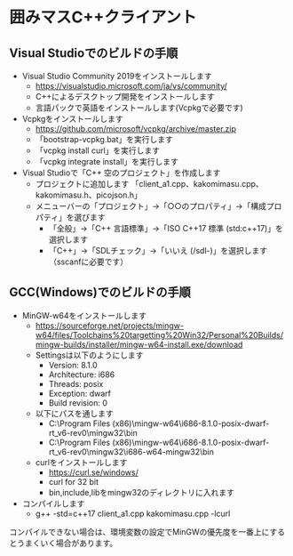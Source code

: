 # 囲みマスC++クライアント

## Visual Studioでのビルドの手順

- Visual Studio Community 2019をインストールします
  - https://visualstudio.microsoft.com/ja/vs/community/
  - C++によるデスクトップ開発をインストールします
  - 言語パックで英語をインストールします(Vcpkgで必要です)
- Vcpkgをインストールします
  - https://github.com/microsoft/vcpkg/archive/master.zip
  - 「bootstrap-vcpkg.bat」を実行します
  - 「vcpkg install curl」を実行します
  - 「vcpkg integrate install」を実行します
- Visual Studioで「C++ 空のプロジェクト」を作成します
  - プロジェクトに追加します 「client_a1.cpp、kakomimasu.cpp、kakomimasu.h、picojson.h」
  - メニューバーの「プロジェクト」→「○○のプロパティ」→「構成プロパティ」を選びます
    - 「全般」→「C++ 言語標準」→「ISO C++17 標準 (std:c++17)」を選択します
    - 「C++」→「SDLチェック」→「いいえ (/sdl-)」を選択します（sscanfに必要です）

## GCC(Windows)でのビルドの手順

- MinGW-w64をインストールします
  - https://sourceforge.net/projects/mingw-w64/files/Toolchains%20targetting%20Win32/Personal%20Builds/mingw-builds/installer/mingw-w64-install.exe/download
  - Settingsは以下のようにします
    - Version: 8.1.0
    - Architecture: i686
    - Threads: posix
    - Exception: dwarf
    - Build revision: 0
  - 以下にパスを通します
    - C:\Program Files (x86)\mingw-w64\i686-8.1.0-posix-dwarf-rt_v6-rev0\mingw32\bin
    - C:\Program Files (x86)\mingw-w64\i686-8.1.0-posix-dwarf-rt_v6-rev0\mingw32\i686-w64-mingw32\bin
  - curlをインストールします
    - https://curl.se/windows/
    - curl for 32 bit
    - bin,include,libをmingw32のディレクトリに入れます
- コンパイルします
  - g++ -std=c++17 client_a1.cpp kakomimasu.cpp -lcurl

コンパイルできない場合は、環境変数の設定でMinGWの優先度を一番上にするとうまくいく場合があります。
